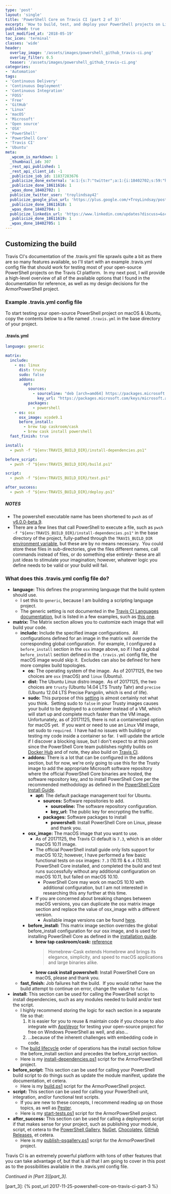 ```yaml
---
type: 'post'
layout: 'single'
title: 'PowerShell Core on Travis CI (part 2 of 3)'
excerpt: 'How to build, test, and deploy your PowerShell projects on Linux and macOS for free with Travis CI! {::nomarkdown}<br><br>Example available in the <strong>Armor PowerShell</strong> project.<br><br><iframe style="display: inline-block;" src="https://ghbtns.com/github-btn.html?user=tlindsay42&repo=armorpowershell&type=star&count=true&size=large" frameborder="0" scrolling="0" width="160px" height="30px"></iframe> <iframe style="display: inline-block;" src="https://ghbtns.com/github-btn.html?user=tlindsay42&repo=armorpowershell&type=fork&count=true&size=large" frameborder="0" scrolling="0" width="158px" height="30px"></iframe>{:/nomarkdown}'
published: true
last_modified_at: '2018-05-19'
toc_icon: 'terminal'
classes: 'wide'
header:
  overlay_image: '/assets/images/powershell_github_travis-ci.png'
  overlay_filter: 0.5
  teaser: '/assets/images/powershell_github_travis-ci.png'
categories:
- 'Automation'
tags:
- 'Continuous Delivery'
- 'Continuous Deployment'
- 'Continuous Integration'
- 'FOSS'
- 'Free'
- 'GitHub'
- 'Linux'
- 'macOS'
- 'Microsoft'
- 'Open source'
- 'OSX'
- 'PowerShell'
- 'PowerShell Core'
- 'Travis CI'
- 'Ubuntu'
meta:
  _wpcom_is_markdown: 1
  _thumbnail_id: 307
  _rest_api_published: 1
  _rest_api_client_id: -1
  _publicize_job_id: 11837283676
  _publicize_done_external: 'a:1:{s:7:"twitter";a:1:{i:18402702;s:59:"https://twitter.com/troylindsay42/status/934648058633076736";}}'
  _publicize_done_18611616: 1
  _wpas_done_18402702: 1
  publicize_twitter_user: 'troylindsay42'
  publicize_google_plus_url: 'https://plus.google.com/+TroyLindsay/posts/DjSXu8DCVp1'
  _publicize_done_18611618: 1
  _wpas_done_18402704: 1
  publicize_linkedin_url: 'https://www.linkedin.com/updates?discuss=&scope=19360941&stype=M&topic=6340413775547506689&type=U&a=QGlR'
  _publicize_done_18611619: 1
  _wpas_done_18402705: 1
---
```

## Customizing the build

Travis CI's documentation of the .travis.yml file sprawls quite a bit as there are so many features available, so I'll start with an example .travis.yml config file that should work for testing most of your open-source PowerShell projects on the Travis CI platform.  In my next post, I will provide a high-level overview of all of the available options that I found in the documentation for reference, as well as my design decisions for the ArmorPowerShell project.

### Example .travis.yml config file

To start testing your open-source PowerShell project on macOS & Ubuntu, copy the contents below to a file named `.travis.yml` in the base directory of your project.

#### .travis.yml

```yaml
language: generic

matrix:
  include:
    - os: linux
      dist: trusty
      sudo: false
      addons:
        apt:
          sources:
            - sourceline: "deb [arch=amd64] https://packages.microsoft.com/ubuntu/14.04/prod trusty main"
              key_url: "https://packages.microsoft.com/keys/microsoft.asc"
          packages:
            - powershell
    - os: osx
      osx_image: xcode9.1
      before_install:
        - brew tap caskroom/cask
        - brew cask install powershell
  fast_finish: true

install:
  - pwsh -f "${env:TRAVIS_BUILD_DIR}/install-dependencies.ps1"

before_script:
  - pwsh -f "${env:TRAVIS_BUILD_DIR}/build.ps1"

script:
  - pwsh -f "${env:TRAVIS_BUILD_DIR}/test.ps1"

after_success:
  - pwsh -f "${env:TRAVIS_BUILD_DIR}/deploy.ps1"
```

##### NOTES

* The powershell executable name has been shortened to `pwsh` as of [v6.0.0-beta.9][pwsh].
* There are a few lines that call PowerShell to execute a file, such as `pwsh -f "${env:TRAVIS_BUILD_DIR}/install-dependencies.ps1"` in the base directory of the project, fully-pathed through the `TRAVIS_BUILD_DIR` [environment variable][env_var], but these are by no means necessary.  You could store these files in sub-directories, give the files different names, call commands instead of files, or do something else entirely- these are all just ideas to stimulate your imagination; however, whatever logic you define needs to be valid or your build will fail.

### What does this .travis.yml config file do?

* **language:** This defines the programming language that the build system should use.
  * I set this to `generic`, because I am building a scripting language project.
  * The generic setting is not documented in the [Travis CI Languages documentation][language], but is listed in a few examples, such as [this one][example].
* **matrix:** The Matrix section allows you to customize each image that will build your code.
  * **include:** Include the specified image configurations.  All configurations defined for an image in the matrix will override the corresponding global configuration.  For example, I configured a `before_install` section in the `osx` image above, so if I had a global `before_install` section defined in the `.travis.yml` config file, the macOS image would skip it.  Excludes can also be defined for here more complex build topologies.
    * **os:** The operating system of the image.  As of 20171125, the two choices are `osx` (macOS) and `linux` (Ubuntu).
    * **dist:** The Ubuntu Linux distro image.  As of 20171125, the two choices are `trusty` (Ubuntu 14.04 LTS Trusty Tahr) and `precise` (Ubuntu 12.04 LTS Precise Pangolin, which is end of life).
    * **sudo:** This purpose of this [setting][sudo] is almost certainly not what you think.  Setting sudo to `false` in your Trusty images causes your build to be deployed to a container instead of a VM, which will start up and complete much faster than the VM image.  Unfortunately, as of 20171125, there is not a containerized option for macOS yet.  If you want or need to use an Linux VM image, set sudo to `required`.  I have had no issues with building or testing my code inside a container so far.  I will update the article if I discover a blocking issue, but I don't expect to at this point since the PowerShell Core team publishes nightly builds on [Docker Hub][docker_hub] and of note, they also build on [Travis CI][builds].
    * **addons:** There is a lot that can be configured in the addons section, but for now, we're only going to use this for the Trusty image to add the appropriate Microsoft software repository where the official PowerShell Core binaries are hosted, the software repository key, and to install PowerShell Core per the recommended methodology as defined in the [PowerShell Core Install Guide][guide].
      * **apt:** The default package management tool for Ubuntu.
        * **sources:** Software repositories to add.
          * **sourceline:** The software repository configuration.
          * **key_url:** The public key for encrypting the traffic.
        * **packages:** Software packages to install
          * **powershell:** Install PowerShell Core on Linux, please and thank you.
    * **osx_image:** The macOS image that you want to use.
      * As of 20171125, the Travis CI default is `7.3`, which is an older macOS 10.11 image.
      * The official PowerShell install guide only lists support for macOS 10.12; however, I have performed a few basic functional tests on osx images: `7.3` (10.11) & `6.4` (10.10). PowerShell Core installed, and completed the build and test runs successfully without any additional configuration on macOS 10.11, but failed on macOS 10.10.
        * PowerShell Core may work on macOS 10.10 with additional configuration, but I am not interested in researching this any further at this time.
      * If you are concerned about breaking changes between macOS versions, you can duplicate the osx matrix image section and replace the value of osx_image with a different version.
        * Available image versions can be found [here][osx].
    * **before_install:** This matrix image section overrides the global before_install configuration for our osx image, and is used for installing PowerShell Core as defined in the [installation guide][macos_guide].
      * **brew tap caskroom/cask:** [reference][caskroom]
        > Homebrew-Cask extends Homebrew and brings its elegance, simplicity, and speed to macOS applications and large binaries alike.
      * **brew cask install powershell:** Install PowerShell Core on macOS, please and thank you.
  * **fast_finish:** Job failures halt the build.  If you would rather have the build attempt to continue on error, change the value to `false`.
* **install:** This section can be used for calling the PowerShell script to install dependencies, such as any modules needed to build and/or test the script.
  * I highly recommend storing the logic for each section in a separate file so that:
    1. It is easier for you to reuse & maintain code if you choose to also integrate with [AppVeyor][appveyor] for testing your open-source project for free on Windows PowerShell as well, and also...
    1. ...because of the inherent challenges with embedding code in code.
  * The [build lifecycle][build_lifecycle] order of operations has the install section follow the before_install section and precedes the before_script section.
  * Here is my [install-dependencies.ps1][dependencies] script for the ArmorPowerShell project.
* **before_script:** This section can be used for calling your PowerShell build script to do things such as update the module manifest, update the documentation, et cetera.
  * Here is my [build.ps1][build] script for the ArmorPowerShell project.
* **script:** This section can be used for calling your PowerShell unit, integration, and/or functional test scripts.
  * If you are new to these concepts, I recommend reading up on those topics, as well as [Pester][pester].
  * Here is my [start-tests.ps1][start_tests] script for the ArmorPowerShell project.
* **after_success:** This section can be used for calling a deployment script if that makes sense for your project, such as publishing your module, script, et cetera to the [PowerShell Gallery][psgallery], [NuGet][nuget], [Chocolatey][chocolatey], [GitHub Releases][ghreleases], et cetera.
  * Here is my [publish-psgallery.ps1][publish] script for the ArmorPowerShell project.

Travis CI is an extremely powerful platform with tons of other features that you can take advantage of, but that is all that I am going to cover in this post as to the possibilities available in the .travis.yml config file.

*Continued in [Part 3][part_3].*

[pwsh]: https://github.com/PowerShell/PowerShell/releases/tag/v6.0.0-beta.9
[env_var]: https://docs.travis-ci.com/user/environment-variables
[language]: https://docs.travis-ci.com/user/languages/
[example]: https://docs.travis-ci.com/user/multi-os/#Python-example-(unsupported-languages)
[sudo]: https://docs.travis-ci.com/user/reference/overview/
[docker_hub]: https://hub.docker.com/r/microsoft/powershell/
[builds]: https://travis-ci.org/PowerShell/PowerShell/builds/307043228
[guide]: https://github.com/PowerShell/PowerShell/blob/master/docs/installation/linux.md#ubuntu-1404
[osx]: https://docs.travis-ci.com/user/reference/osx/#OS-X-Version
[macos_guide]: https://github.com/PowerShell/PowerShell/blob/master/docs/installation/linux.md#macos-1012
[caskroom]: https://caskroom.github.io/
[appveyor]: https://www.appveyor.com/
[build_lifecycle]: https://docs.travis-ci.com/user/customizing-the-build/#The-Build-Lifecycle
[dependencies]: https://github.com/tlindsay42/ArmorPowerShell/blob/v1.0.0.103/build/shared/install-dependencies.ps1
[build]: https://github.com/tlindsay42/ArmorPowerShell/blob/v1.0.0.103/build/shared/build.ps1
[pester]: https://github.com/pester/Pester
[start_tests]: https://github.com/tlindsay42/ArmorPowerShell/blob/v1.0.0.103/tests/start-tests.ps1
[psgallery]: https://www.powershellgallery.com/
[nuget]: https://www.nuget.org/
[chocolatey]: https://chocolatey.org/
[ghreleases]: https://docs.travis-ci.com/user/deployment/releases/
[publish]: https://github.com/tlindsay42/ArmorPowerShell/blob/v1.0.0.103/build/appveyor/publish-psgallery.ps1
[part_3]: {% post_url 2017-11-25-powershell-core-on-travis-ci-part-3 %}
